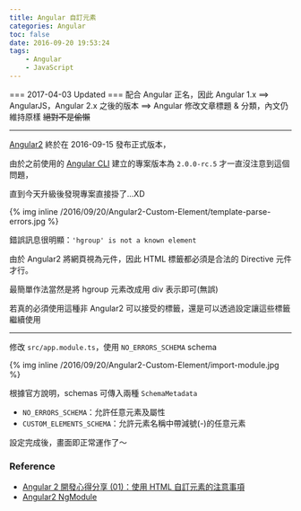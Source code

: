 ```yaml
---
title: Angular 自訂元素
categories: Angular
toc: false
date: 2016-09-20 19:53:24
tags:
    - Angular
    - JavaScript
---
```

=== 2017-04-03 Updated ===
配合 Angular 正名，因此 Angular 1.x ==> AngularJS，Angular 2.x 之後的版本 ==> Angular
修改文章標題 & 分類，內文仍維持原樣 ~~絕對不是偷懶~~

---
[Angular2](https://angular.io/) 終於在 2016-09-15 發布正式版本，

由於之前使用的 [Angular CLI](https://cli.angular.io/) 建立的專案版本為 `2.0.0-rc.5` 才一直沒注意到這個問題，

直到今天升級後發現專案直接掛了...XD

{% img inline /2016/09/20/Angular2-Custom-Element/template-parse-errors.jpg %}

錯誤訊息很明顯：`'hgroup' is not a known element`

由於 Angular2 將網頁視為元件，因此 HTML 標籤都必須是合法的 Directive 元件才行。

最簡單作法當然是將 hgroup 元素改成用 div 表示即可(無誤)

若真的必須使用這種非 Angular2 可以接受的標籤，還是可以透過設定讓這些標籤繼續使用

---
修改 `src/app.module.ts`，使用 `NO_ERRORS_SCHEMA` schema

{% img inline /2016/09/20/Angular2-Custom-Element/import-module.jpg %}

根據官方說明，schemas 可傳入兩種 `SchemaMetadata`
* `NO_ERRORS_SCHEMA`：允許任意元素及屬性
* `CUSTOM_ELEMENTS_SCHEMA`：允許元素名稱中帶減號(-)的任意元素

設定完成後，畫面即正常運作了～

### Reference
* [Angular 2 開發心得分享 (01)：使用 HTML 自訂元素的注意事項](http://blog.miniasp.com/post/2016/09/19/Angular-2-Custom-Element-Tips.aspx)
* [Angular2 NgModule](https://angular.io/docs/ts/latest/api/core/index/NgModule-interface.html)
